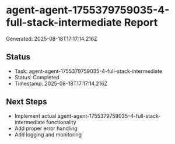 # agent-agent-1755379759035-4-full-stack-intermediate Report

Generated: 2025-08-18T17:17:14.216Z

## Status
- Task: agent-agent-1755379759035-4-full-stack-intermediate
- Status: Completed
- Timestamp: 2025-08-18T17:17:14.216Z

## Next Steps
- Implement actual agent-agent-1755379759035-4-full-stack-intermediate functionality
- Add proper error handling
- Add logging and monitoring
